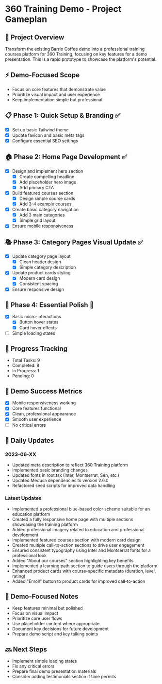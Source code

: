 # 360 Training Demo - Project Gameplan

## 🎯 Project Overview
Transform the existing Barrio Coffee demo into a professional training courses platform for 360 Training, focusing on key features for a demo presentation. This is a rapid prototype to showcase the platform's potential.

## ⚡ Demo-Focused Scope
- Focus on core features that demonstrate value
- Prioritize visual impact and user experience
- Keep implementation simple but professional

## 📋 Phase 1: Quick Setup & Branding ✅
- [x] Set up basic Tailwind theme
- [x] Update favicon and basic meta tags
- [x] Configure essential SEO settings

## 🏠 Phase 2: Home Page Development ✅
- [x] Design and implement hero section
  - [x] Create compelling headline
  - [x] Add placeholder hero image
  - [x] Add primary CTA
- [x] Build featured courses section
  - [x] Design simple course cards
  - [x] Add 3-4 example courses
- [x] Create basic category navigation
  - [x] Add 3 main categories
  - [x] Simple grid layout
- [x] Ensure mobile responsiveness

## 📚 Phase 3: Category Pages Visual Update ✅
- [x] Update category page layout
  - [x] Clean header design
  - [x] Simple category description
- [x] Update product cards styling
  - [x] Modern card design
  - [x] Consistent spacing
- [x] Ensure responsive design

## 🎨 Phase 4: Essential Polish 🔄
- [x] Basic micro-interactions
  - [x] Button hover states
  - [x] Card hover effects
- [ ] Simple loading states

## 📝 Progress Tracking
- Total Tasks: 9
- Completed: 8
- In Progress: 1
- Pending: 0

## 🎯 Demo Success Metrics
- [x] Mobile responsiveness working
- [x] Core features functional
- [x] Clean, professional appearance
- [x] Smooth user experience
- [ ] No critical errors

## 🔄 Daily Updates
### 2023-06-XX
- Updated meta description to reflect 360 Training platform
- Implemented basic branding changes
- Updated fonts in root.tsx (Inter, Montserrat, Sen, etc.)
- Updated Medusa dependencies to version 2.6.0
- Refactored seed scripts for improved data handling

### Latest Updates
- Implemented a professional blue-based color scheme suitable for an education platform
- Created a fully responsive home page with multiple sections showcasing the training platform
- Added professional imagery related to education and professional development
- Implemented featured courses section with modern card design
- Created multiple call-to-action sections to drive user engagement
- Ensured consistent typography using Inter and Montserrat fonts for a professional look
- Added "About our courses" section highlighting key benefits
- Implemented a learning path section to guide users through the platform
- Enhanced product cards with course-specific metadata (duration, level, rating)
- Added "Enroll" button to product cards for improved call-to-action

## 📌 Demo-Focused Notes
- Keep features minimal but polished
- Focus on visual impact
- Prioritize core user flows
- Use placeholder content where appropriate
- Document key decisions for future development
- Prepare demo script and key talking points 

## 🔜 Next Steps
- Implement simple loading states
- Fix any critical errors
- Prepare final demo presentation materials
- Consider adding testimonials section if time permits 